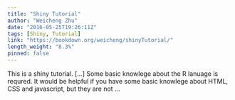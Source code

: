 ```yaml
---
title: "Shiny Tutorial"
author: "Weicheng Zhu"
date: "2016-05-25T19:26:11Z"
tags: [Shiny, Tutorial]
link: "https://bookdown.org/weicheng/shinyTutorial/"
length_weight: "8.3%"
pinned: false
---
```


This is a shiny tutorial. [...] Some basic knowlege about the R lanuage is requred. It would be helpful if you have some basic knowlege about HTML, CSS and javascript, but they are not ...
